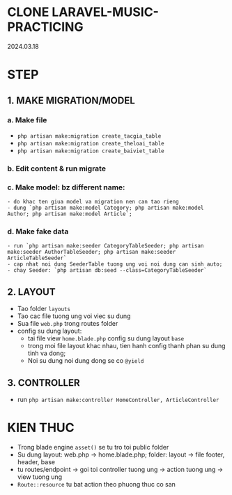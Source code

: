 # CLONE LARAVEL-MUSIC-PRACTICING

2024.03.18

# STEP

## 1. MAKE MIGRATION/MODEL

### a. Make file

-   `php artisan make:migration create_tacgia_table`
-   `php artisan make:migration create_theloai_table`
-   `php artisan make:migration create_baiviet_table`

### b. Edit content & run migrate

### c. Make model: bz different name:

    - do khac ten giua model va migration nen can tao rieng
    - dung `php artisan make:model Category; php artisan make:model Author; php artisan make:model Article`;

### d. Make fake data

    - run `php artisan make:seeder CategoryTableSeeder; php artisan make:seeder AuthorTableSeeder; php artisan make:seeder ArticleTableSeeder`
    - cap nhat noi dung SeederTable tuong ung voi noi dung can sinh auto;
    - chay Seeder: `php artisan db:seed --class=CategoryTableSeeder`

## 2. LAYOUT

-   Tao folder `layouts`
-   Tao cac file tuong ung voi viec su dung
-   Sua file `web.php` trong routes folder
-   config su dung layout:
    -   tai file view `home.blade.php` config su dung layout `base`
    -   trong moi file layout khac nhau, tien hanh config thanh phan su dung tinh va dong;
    -   Noi su dung noi dung dong se co `@yield`

## 3. CONTROLLER

-   run `php artisan make:controller HomeController, ArticleController`

# KIEN THUC

-   Trong blade engine `asset()` se tu tro toi public folder
-   Su dung layout: web.php -> home.blade.php; folder: layout -> file footer, header, base
-   tu routes/endpoint -> goi toi controller tuong ung -> action tuong ung -> view tuong ung
-   `Route::resource` tu bat action theo phuong thuc co san
